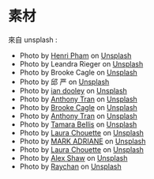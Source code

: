 # 素材

來自 unsplash :

- Photo by <a href="https://unsplash.com/@henrihere?utm_content=creditCopyText&utm_medium=referral&utm_source=unsplash">Henri Pham</a> on <a href="https://unsplash.com/photos/woman-wearing-peach-inner-top-with-gray-knitted-cardigan-standing-behind-white-flowerfield-during-daytime-photography-LIRZhTS-xzw?utm_content=creditCopyText&utm_medium=referral&utm_source=unsplash">Unsplash</a>
- Photo by Leandra Rieger on <a href="https://unsplash.com/photos/a-woman-in-a-hat-is-posing-for-a-picture-BKbwOaTCSUM?utm_content=creditCopyText&utm_medium=referral&utm_source=unsplash">Unsplash</a>
- Photo by Brooke Cagle on <a href="https://unsplash.com/photos/woman-standing-behind-white-wall-BbXh0LPP5vE?utm_content=creditCopyText&utm_medium=referral&utm_source=unsplash">Unsplash</a>
- Photo by 邱 严 on <a href="https://unsplash.com/photos/woman-holding-yellow-petaled-flowers-above-her-head-QCOZz4iqU-M?utm_content=creditCopyText&utm_medium=referral&utm_source=unsplash">Unsplash</a>
- Photo by <a href="https://unsplash.com/@sadswim?utm_content=creditCopyText&utm_medium=referral&utm_source=unsplash">ian dooley</a> on <a href="https://unsplash.com/photos/woman-stretching-her-arm-upward-8HqPXTToMn0?utm_content=creditCopyText&utm_medium=referral&utm_source=unsplash">Unsplash</a>
- Photo by <a href="https://unsplash.com/@anthonytran?utm_content=creditCopyText&utm_medium=referral&utm_source=unsplash">Anthony Tran</a> on <a href="https://unsplash.com/photos/woman-in-gray-coat-standing-near-green-plants-3Xkms-gMvZg?utm_content=creditCopyText&utm_medium=referral&utm_source=unsplash">Unsplash</a>
- Photo by <a href="https://unsplash.com/@brookecagle?utm_content=creditCopyText&utm_medium=referral&utm_source=unsplash">Brooke Cagle</a> on <a href="https://unsplash.com/photos/shallow-focus-photography-of-woman-posing-while-holding-her-hat-at-the-garden-n4pP64Jhd4w?utm_content=creditCopyText&utm_medium=referral&utm_source=unsplash">Unsplash</a>
- Photo by <a href="https://unsplash.com/@anthonytran?utm_content=creditCopyText&utm_medium=referral&utm_source=unsplash">Anthony Tran</a> on <a href="https://unsplash.com/photos/woman-wearing-white-sweater-sits-on-gray-fabric-sofa-IbsD4YLvaNY?utm_content=creditCopyText&utm_medium=referral&utm_source=unsplash">Unsplash</a>
- Photo by <a href="https://unsplash.com/@tamarabellis?utm_content=creditCopyText&utm_medium=referral&utm_source=unsplash">Tamara Bellis</a> on <a href="https://unsplash.com/photos/woman-holding-disposable-cup-cvfHyRTBepA?utm_content=creditCopyText&utm_medium=referral&utm_source=unsplash">Unsplash</a>
- Photo by <a href="https://unsplash.com/@laurachouette?utm_content=creditCopyText&utm_medium=referral&utm_source=unsplash">Laura Chouette</a> on <a href="https://unsplash.com/photos/woman-in-black-coat-standing-on-gray-concrete-road-during-daytime-LvBMeTt9iDs?utm_content=creditCopyText&utm_medium=referral&utm_source=unsplash">Unsplash</a>
- Photo by <a href="https://unsplash.com/@markadriane?utm_content=creditCopyText&utm_medium=referral&utm_source=unsplash">MARK ADRIANE</a> on <a href="https://unsplash.com/photos/woman-wearing-gray-button-up-long-sleeved-shirt-and-brown-pants-standing-in-front-of-bushes--uJ3N7HLiEg?utm_content=creditCopyText&utm_medium=referral&utm_source=unsplash">Unsplash</a>
- Photo by <a href="https://unsplash.com/@laurachouette?utm_content=creditCopyText&utm_medium=referral&utm_source=unsplash">Laura Chouette</a> on <a href="https://unsplash.com/photos/woman-in-white-and-black-dress-standing-on-sidewalk-during-daytime-5Cgro6B4syQ?utm_content=creditCopyText&utm_medium=referral&utm_source=unsplash">Unsplash</a>
- Photo by <a href="https://unsplash.com/@matt909?utm_content=creditCopyText&utm_medium=referral&utm_source=unsplash">Alex Shaw</a> on <a href="https://unsplash.com/photos/woman-in-white-sleeveless-dress-sitting-on-green-grass-during-daytime-Kz46ofyZTOw?utm_content=creditCopyText&utm_medium=referral&utm_source=unsplash">Unsplash</a>
- Photo by <a href="https://unsplash.com/@wx1993?utm_content=creditCopyText&utm_medium=referral&utm_source=unsplash">Raychan</a> on <a href="https://unsplash.com/photos/woman-standing-near-brown-and-black-wooden-balcony-over-green-leafed-trees-tR-QKDF-xss?utm_content=creditCopyText&utm_medium=referral&utm_source=unsplash">Unsplash</a>
